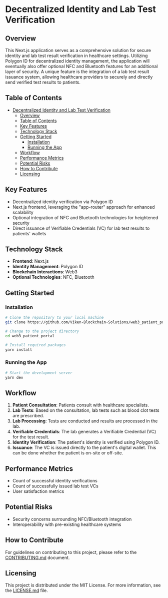 # Decentralized Identity and Lab Test Verification

## Overview

This Next.js application serves as a comprehensive solution for secure identity and lab test result verification in healthcare settings. Utilizing Polygon ID for decentralized identity management, the application will eventually also offer optional NFC and Bluetooth features for an additional layer of security. A unique feature is the integration of a lab test result issuance system, allowing healthcare providers to securely and directly send verified test results to patients.

## Table of Contents

- [Decentralized Identity and Lab Test Verification](#decentralized-identity-and-lab-test-verification)
  - [Overview](#overview)
  - [Table of Contents](#table-of-contents)
  - [Key Features](#key-features)
  - [Technology Stack](#technology-stack)
  - [Getting Started](#getting-started)
    - [Installation](#installation)
    - [Running the App](#running-the-app)
  - [Workflow](#workflow)
  - [Performance Metrics](#performance-metrics)
  - [Potential Risks](#potential-risks)
  - [How to Contribute](#how-to-contribute)
  - [Licensing](#licensing)

## Key Features

- Decentralized identity verification via Polygon ID
- Next.js frontend, leveraging the "app-router" approach for enhanced scalability
- Optional integration of NFC and Bluetooth technologies for heightened security
- Direct issuance of Verifiable Credentials (VC) for lab test results to patients' wallets

## Technology Stack

- **Frontend**: Next.js
- **Identity Management**: Polygon ID
- **Blockchain Interactions**: Web3
- **Optional Technologies**: NFC, Bluetooth

## Getting Started

### Installation

```bash
# Clone the repository to your local machine
git clone https://github.com/Viken-Blockchain-Solutions/web3_patient_portal.git

# Change to the project directory
cd web3_patient_portal

# Install required packages
yarn install
```

### Running the App

```bash
# Start the development server
yarn dev
```

## Workflow

1. **Patient Consultation**: Patients consult with healthcare specialists.
2. **Lab Tests**: Based on the consultation, lab tests such as blood clot tests are prescribed.
3. **Lab Processing**: Tests are conducted and results are processed in the lab.
4. **Verifiable Credentials**: The lab generates a Verifiable Credential (VC) for the test result.
5. **Identity Verification**: The patient's identity is verified using Polygon ID.
6. **Issuance**: The VC is issued directly to the patient's digital wallet. This can be done whether the patient is on-site or off-site.

## Performance Metrics

- Count of successful identity verifications
- Count of successfully issued lab test VCs
- User satisfaction metrics

## Potential Risks

- Security concerns surrounding NFC/Bluetooth integration
- Interoperability with pre-existing healthcare systems

## How to Contribute

For guidelines on contributing to this project, please refer to the [CONTRIBUTING.md](CONTRIBUTING.md) document.

## Licensing

This project is distributed under the MIT License. For more information, see the [LICENSE.md](LICENSE.md) file.
